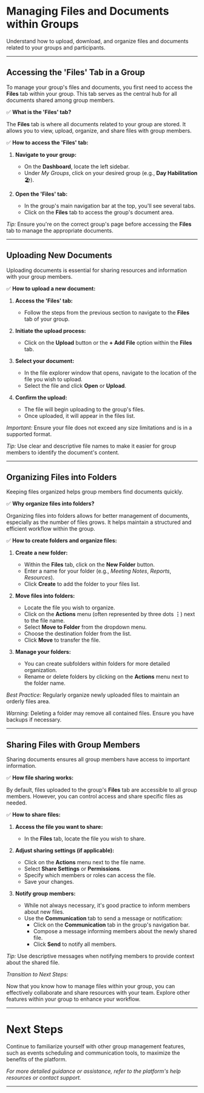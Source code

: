 # Managing Files and Documents within Groups

Understand how to upload, download, and organize files and documents related to your groups and participants.

---

## Accessing the 'Files' Tab in a Group

To manage your group's files and documents, you first need to access the **Files** tab within your group. This tab serves as the central hub for all documents shared among group members.

✅ **What is the 'Files' tab?**

The **Files** tab is where all documents related to your group are stored. It allows you to view, upload, organize, and share files with group members.

✅ **How to access the 'Files' tab:**

1. **Navigate to your group:**
   - On the **Dashboard**, locate the left sidebar.
   - Under *My Groups*, click on your desired group (e.g., **Day Habilitation** 🏖️).

2. **Open the 'Files' tab:**
   - In the group's main navigation bar at the top, you'll see several tabs.
   - Click on the **Files** tab to access the group's document area.

*Tip:* Ensure you're on the correct group's page before accessing the **Files** tab to manage the appropriate documents.

---

## Uploading New Documents

Uploading documents is essential for sharing resources and information with your group members.

✅ **How to upload a new document:**

1. **Access the 'Files' tab:**
   - Follow the steps from the previous section to navigate to the **Files** tab of your group.

2. **Initiate the upload process:**
   - Click on the **Upload** button or the **+ Add File** option within the **Files** tab.

3. **Select your document:**
   - In the file explorer window that opens, navigate to the location of the file you wish to upload.
   - Select the file and click **Open** or **Upload**.

4. **Confirm the upload:**
   - The file will begin uploading to the group's files.
   - Once uploaded, it will appear in the files list.

*Important:* Ensure your file does not exceed any size limitations and is in a supported format.

*Tip:* Use clear and descriptive file names to make it easier for group members to identify the document's content.

---

## Organizing Files into Folders

Keeping files organized helps group members find documents quickly.

✅ **Why organize files into folders?**

Organizing files into folders allows for better management of documents, especially as the number of files grows. It helps maintain a structured and efficient workflow within the group.

✅ **How to create folders and organize files:**

1. **Create a new folder:**
   - Within the **Files** tab, click on the **New Folder** button.
   - Enter a name for your folder (e.g., *Meeting Notes*, *Reports*, *Resources*).
   - Click **Create** to add the folder to your files list.

2. **Move files into folders:**
   - Locate the file you wish to organize.
   - Click on the **Actions** menu (often represented by three dots **⋮**) next to the file name.
   - Select **Move to Folder** from the dropdown menu.
   - Choose the destination folder from the list.
   - Click **Move** to transfer the file.

3. **Manage your folders:**
   - You can create subfolders within folders for more detailed organization.
   - Rename or delete folders by clicking on the **Actions** menu next to the folder name.

*Best Practice:* Regularly organize newly uploaded files to maintain an orderly files area.

*Warning:* Deleting a folder may remove all contained files. Ensure you have backups if necessary.

---

## Sharing Files with Group Members

Sharing documents ensures all group members have access to important information.

✅ **How file sharing works:**

By default, files uploaded to the group's **Files** tab are accessible to all group members. However, you can control access and share specific files as needed.

✅ **How to share files:**

1. **Access the file you want to share:**
   - In the **Files** tab, locate the file you wish to share.

2. **Adjust sharing settings (if applicable):**
   - Click on the **Actions** menu next to the file name.
   - Select **Share Settings** or **Permissions**.
   - Specify which members or roles can access the file.
   - Save your changes.

3. **Notify group members:**
   - While not always necessary, it's good practice to inform members about new files.
   - Use the **Communication** tab to send a message or notification:
     - Click on the **Communication** tab in the group's navigation bar.
     - Compose a message informing members about the newly shared file.
     - Click **Send** to notify all members.

*Tip:* Use descriptive messages when notifying members to provide context about the shared file.

*Transition to Next Steps:*

Now that you know how to manage files within your group, you can effectively collaborate and share resources with your team. Explore other features within your group to enhance your workflow.

---

# Next Steps

Continue to familiarize yourself with other group management features, such as events scheduling and communication tools, to maximize the benefits of the platform.

*For more detailed guidance or assistance, refer to the platform's help resources or contact support.*

---